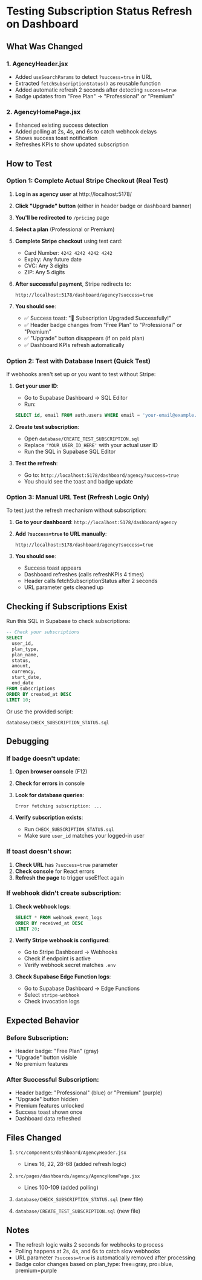 # Testing Subscription Status Refresh on Dashboard

## What Was Changed

### 1. AgencyHeader.jsx
- Added `useSearchParams` to detect `?success=true` in URL
- Extracted `fetchSubscriptionStatus()` as reusable function
- Added automatic refresh 2 seconds after detecting `success=true`
- Badge updates from "Free Plan" → "Professional" or "Premium"

### 2. AgencyHomePage.jsx
- Enhanced existing success detection
- Added polling at 2s, 4s, and 6s to catch webhook delays
- Shows success toast notification
- Refreshes KPIs to show updated subscription

## How to Test

### Option 1: Complete Actual Stripe Checkout (Real Test)

1. **Log in as agency user** at http://localhost:5178/

2. **Click "Upgrade" button** (either in header badge or dashboard banner)

3. **You'll be redirected to** `/pricing` page

4. **Select a plan** (Professional or Premium)

5. **Complete Stripe checkout** using test card:
   - Card Number: `4242 4242 4242 4242`
   - Expiry: Any future date
   - CVC: Any 3 digits
   - ZIP: Any 5 digits

6. **After successful payment**, Stripe redirects to:
   ```
   http://localhost:5178/dashboard/agency?success=true
   ```

7. **You should see**:
   - ✅ Success toast: "🎉 Subscription Upgraded Successfully!"
   - ✅ Header badge changes from "Free Plan" to "Professional" or "Premium"
   - ✅ "Upgrade" button disappears (if on paid plan)
   - ✅ Dashboard KPIs refresh automatically

### Option 2: Test with Database Insert (Quick Test)

If webhooks aren't set up or you want to test without Stripe:

1. **Get your user ID**:
   - Go to Supabase Dashboard → SQL Editor
   - Run:
   ```sql
   SELECT id, email FROM auth.users WHERE email = 'your-email@example.com';
   ```

2. **Create test subscription**:
   - Open `database/CREATE_TEST_SUBSCRIPTION.sql`
   - Replace `'YOUR_USER_ID_HERE'` with your actual user ID
   - Run the SQL in Supabase SQL Editor

3. **Test the refresh**:
   - Go to: `http://localhost:5178/dashboard/agency?success=true`
   - You should see the toast and badge update

### Option 3: Manual URL Test (Refresh Logic Only)

To test just the refresh mechanism without subscription:

1. **Go to your dashboard**: `http://localhost:5178/dashboard/agency`

2. **Add `?success=true` to URL manually**:
   ```
   http://localhost:5178/dashboard/agency?success=true
   ```

3. **You should see**:
   - Success toast appears
   - Dashboard refreshes (calls refreshKPIs 4 times)
   - Header calls fetchSubscriptionStatus after 2 seconds
   - URL parameter gets cleaned up

## Checking if Subscriptions Exist

Run this SQL in Supabase to check subscriptions:

```sql
-- Check your subscriptions
SELECT
  user_id,
  plan_type,
  plan_name,
  status,
  amount,
  currency,
  start_date,
  end_date
FROM subscriptions
ORDER BY created_at DESC
LIMIT 10;
```

Or use the provided script:
```
database/CHECK_SUBSCRIPTION_STATUS.sql
```

## Debugging

### If badge doesn't update:

1. **Open browser console** (F12)
2. **Check for errors** in console
3. **Look for database queries**:
   ```
   Error fetching subscription: ...
   ```

4. **Verify subscription exists**:
   - Run `CHECK_SUBSCRIPTION_STATUS.sql`
   - Make sure `user_id` matches your logged-in user

### If toast doesn't show:

1. **Check URL** has `?success=true` parameter
2. **Check console** for React errors
3. **Refresh the page** to trigger useEffect again

### If webhook didn't create subscription:

1. **Check webhook logs**:
   ```sql
   SELECT * FROM webhook_event_logs
   ORDER BY received_at DESC
   LIMIT 20;
   ```

2. **Verify Stripe webhook is configured**:
   - Go to Stripe Dashboard → Webhooks
   - Check if endpoint is active
   - Verify webhook secret matches `.env`

3. **Check Supabase Edge Function logs**:
   - Go to Supabase Dashboard → Edge Functions
   - Select `stripe-webhook`
   - Check invocation logs

## Expected Behavior

### Before Subscription:
- Header badge: "Free Plan" (gray)
- "Upgrade" button visible
- No premium features

### After Successful Subscription:
- Header badge: "Professional" (blue) or "Premium" (purple)
- "Upgrade" button hidden
- Premium features unlocked
- Success toast shown once
- Dashboard data refreshed

## Files Changed

1. `src/components/dashboard/AgencyHeader.jsx`
   - Lines 16, 22, 28-68 (added refresh logic)

2. `src/pages/dashboards/agency/AgencyHomePage.jsx`
   - Lines 100-109 (added polling)

3. `database/CHECK_SUBSCRIPTION_STATUS.sql` (new file)
4. `database/CREATE_TEST_SUBSCRIPTION.sql` (new file)

## Notes

- The refresh logic waits 2 seconds for webhooks to process
- Polling happens at 2s, 4s, and 6s to catch slow webhooks
- URL parameter `?success=true` is automatically removed after processing
- Badge color changes based on plan_type: free=gray, pro=blue, premium=purple
